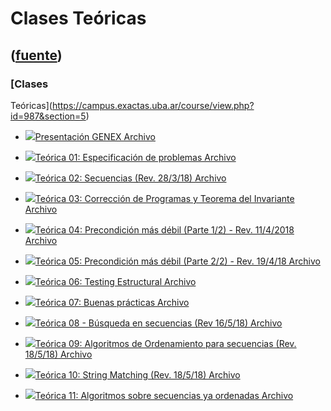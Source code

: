 # Clases Teóricas
([fuente](https://campus.exactas.uba.ar/course/view.php?id=987&section=5))
---
### [Clases
Teóricas](https://campus.exactas.uba.ar/course/view.php?id=987&section=5)

  - [![ ](https://campus.exactas.uba.ar/theme/image.php/aardvark/core/1524752928/f/pdf-24)Presentación GENEX Archivo](https://campus.exactas.uba.ar/mod/resource/view.php?id=60021)

  - [![ ](https://campus.exactas.uba.ar/theme/image.php/aardvark/core/1524752928/f/pdf-24)Teórica 01: Especificación de problemas Archivo](https://campus.exactas.uba.ar/mod/resource/view.php?id=60022)

  - [![ ](https://campus.exactas.uba.ar/theme/image.php/aardvark/core/1524752928/f/pdf-24)Teórica 02: Secuencias (Rev. 28/3/18) Archivo](https://campus.exactas.uba.ar/mod/resource/view.php?id=60325)

  - [![ ](https://campus.exactas.uba.ar/theme/image.php/aardvark/core/1524752928/f/pdf-24)Teórica 03: Corrección de Programas y Teorema del Invariante Archivo](https://campus.exactas.uba.ar/mod/resource/view.php?id=60331)

  - [![ ](https://campus.exactas.uba.ar/theme/image.php/aardvark/core/1524752928/f/pdf-24)Teórica 04: Precondición más débil (Parte 1/2) - Rev. 11/4/2018 Archivo](https://campus.exactas.uba.ar/mod/resource/view.php?id=60534)

  - [![ ](https://campus.exactas.uba.ar/theme/image.php/aardvark/core/1524752928/f/pdf-24)Teórica 05: Precondición más débil (Parte 2/2) - Rev. 19/4/18 Archivo](https://campus.exactas.uba.ar/mod/resource/view.php?id=60536)

  - [![ ](https://campus.exactas.uba.ar/theme/image.php/aardvark/core/1524752928/f/pdf-24)Teórica 06: Testing Estructural Archivo](https://campus.exactas.uba.ar/mod/resource/view.php?id=61086)

  - [![ ](https://campus.exactas.uba.ar/theme/image.php/aardvark/core/1524752928/f/pdf-24)Teórica 07: Buenas prácticas Archivo](https://campus.exactas.uba.ar/mod/resource/view.php?id=61087)

  - [![ ](https://campus.exactas.uba.ar/theme/image.php/aardvark/core/1524752928/f/pdf-24)Teórica 08 - Búsqueda en secuencias (Rev 16/5/18) Archivo](https://campus.exactas.uba.ar/mod/resource/view.php?id=62494)

  - [![ ](https://campus.exactas.uba.ar/theme/image.php/aardvark/core/1524752928/f/pdf-24)Teórica 09: Algoritmos de Ordenamiento para secuencias (Rev. 18/5/18)  Archivo](https://campus.exactas.uba.ar/mod/resource/view.php?id=62559)

  - [![ ](https://campus.exactas.uba.ar/theme/image.php/aardvark/core/1524752928/f/pdf-24)Teórica 10: String Matching (Rev. 18/5/18) Archivo](https://campus.exactas.uba.ar/mod/resource/view.php?id=62560)

  - [![ ](https://campus.exactas.uba.ar/theme/image.php/aardvark/core/1524752928/f/pdf-24)Teórica 11: Algoritmos sobre secuencias ya ordenadas Archivo](https://campus.exactas.uba.ar/mod/resource/view.php?id=62591)

